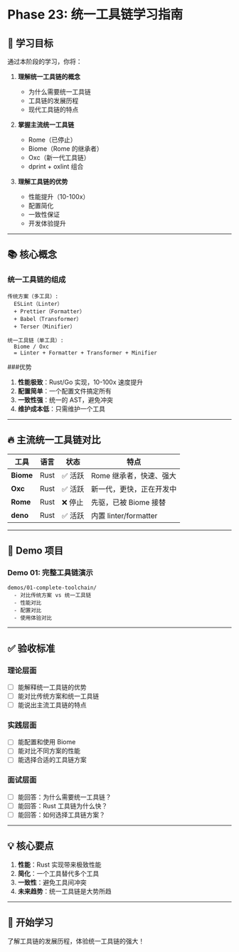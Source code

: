 # Phase 23: 统一工具链学习指南

## 🎯 学习目标

通过本阶段的学习，你将：

1. **理解统一工具链的概念**
   - 为什么需要统一工具链
   - 工具链的发展历程
   - 现代工具链的特点

2. **掌握主流统一工具链**
   - Rome（已停止）
   - Biome（Rome 的继承者）
   - Oxc（新一代工具链）
   - dprint + oxlint 组合

3. **理解工具链的优势**
   - 性能提升（10-100x）
   - 配置简化
   - 一致性保证
   - 开发体验提升

---

## 📚 核心概念

### 统一工具链的组成

```
传统方案（多工具）:
  ESLint（Linter）
  + Prettier（Formatter）
  + Babel（Transformer）
  + Terser（Minifier）
  
统一工具链（单工具）:
  Biome / Oxc
  = Linter + Formatter + Transformer + Minifier
```

###优势

1. **性能极致**：Rust/Go 实现，10-100x 速度提升
2. **配置简单**：一个配置文件搞定所有
3. **一致性强**：统一的 AST，避免冲突
4. **维护成本低**：只需维护一个工具

---

## 🔥 主流统一工具链对比

| 工具 | 语言 | 状态 | 特点 |
|------|------|------|------|
| **Biome** | Rust | ✅ 活跃 | Rome 继承者，快速、强大 |
| **Oxc** | Rust | ✅ 活跃 | 新一代，更快，正在开发中 |
| **Rome** | Rust | ❌ 停止 | 先驱，已被 Biome 接替 |
| **deno** | Rust | ✅ 活跃 | 内置 linter/formatter |

---

## 📂 Demo 项目

### Demo 01: 完整工具链演示
```
demos/01-complete-toolchain/
  - 对比传统方案 vs 统一工具链
  - 性能对比
  - 配置对比
  - 使用体验对比
```

---

## ✅ 验收标准

### 理论层面
- [ ] 能解释统一工具链的优势
- [ ] 能对比传统方案和统一工具链
- [ ] 能说出主流工具链的特点

### 实践层面
- [ ] 能配置和使用 Biome
- [ ] 能对比不同方案的性能
- [ ] 能选择合适的工具链方案

### 面试层面
- [ ] 能回答：为什么需要统一工具链？
- [ ] 能回答：Rust 工具链为什么快？
- [ ] 能回答：如何选择工具链方案？

---

## 💡 核心要点

1. **性能**：Rust 实现带来极致性能
2. **简化**：一个工具替代多个工具
3. **一致性**：避免工具间冲突
4. **未来趋势**：统一工具链是大势所趋

---

## 🚀 开始学习

了解工具链的发展历程，体验统一工具链的强大！

